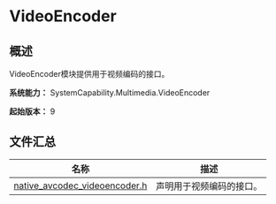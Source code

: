 # VideoEncoder

## 概述

VideoEncoder模块提供用于视频编码的接口。

**系统能力：** SystemCapability.Multimedia.VideoEncoder

**起始版本：** 9
## 文件汇总

| 名称 | 描述 |
| -- | -- |
| [native_avcodec_videoencoder.h](capi-native-avcodec-videoencoder-h.md) | 声明用于视频编码的接口。 |
